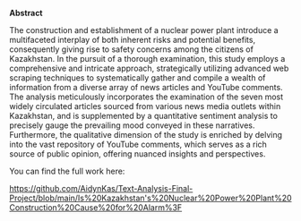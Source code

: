 **Abstract**

The construction and establishment of a nuclear power plant introduce a multifaceted interplay of both inherent risks and potential benefits, consequently giving rise to safety concerns among the citizens of Kazakhstan. In the pursuit of a thorough examination, this study employs a comprehensive and intricate approach, strategically utilizing advanced web scraping techniques to systematically gather and compile a wealth of information from a diverse array of news articles and YouTube comments. The analysis meticulously incorporates the examination of the seven most widely circulated articles sourced from various news media outlets within Kazakhstan, and is supplemented by a quantitative sentiment analysis to precisely gauge the prevailing mood conveyed in these narratives. Furthermore, the qualitative dimension of the study is enriched by delving into the vast repository of YouTube comments, which serves as a rich source of public opinion, offering nuanced insights and perspectives.

You can find the full work here:

https://github.com/AidynKas/Text-Analysis-Final-Project/blob/main/Is%20Kazakhstan's%20Nuclear%20Power%20Plant%20Construction%20Cause%20for%20Alarm%3F
